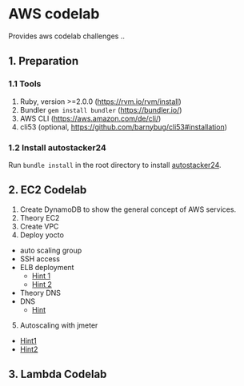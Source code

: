 # AWS codelab
Provides aws codelab challenges ..

## 1. Preparation
### 1.1 Tools
1. Ruby, version >=2.0.0 (https://rvm.io/rvm/install)
2. Bundler `gem install bundler` (https://bundler.io/)
3. AWS CLI (https://aws.amazon.com/de/cli/)
4. cli53 (optional, https://github.com/barnybug/cli53#installation)
### 1.2 Install autostacker24
Run `bundle install` in the root directory to install [autostacker24](https://github.com/AutoScout24/autostacker24).

## 2. EC2 Codelab
1. Create DynamoDB to show the general concept of AWS services.
2. Theory EC2
3. Create VPC
4. Deploy yocto
  - auto scaling group
  - SSH access
  - ELB deployment
    - [Hint 1](http://docs.aws.amazon.com/AWSCloudFormation/latest/UserGuide/aws-properties-ec2-elb.html)
    - [Hint 2](http://docs.aws.amazon.com/AWSCloudFormation/latest/UserGuide/aws-properties-as-group.html)
  - Theory DNS
  - DNS
    - [Hint](http://docs.aws.amazon.com/AWSCloudFormation/latest/UserGuide/aws-properties-route53-recordset.html)
5. Autoscaling with jmeter
  - [Hint1](http://docs.aws.amazon.com/AWSCloudFormation/latest/UserGuide/aws-properties-as-policy.html)
  - [Hint2](http://docs.aws.amazon.com/AWSCloudFormation/latest/UserGuide/aws-properties-cw-alarm.html)

## 3. Lambda Codelab
